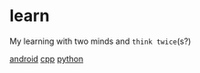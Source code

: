 # learn
My learning with two minds and `think twice`(s?)

[android](./android/)
[cpp](./cpp/Zxjson/readme.md)
[python](./python/readme.md)